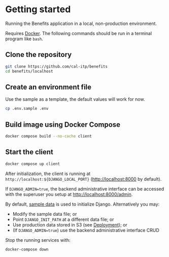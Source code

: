# Getting started

Running the Benefits application in a local, non-production environment.

Requires [Docker](https://docs.docker.com/). The following commands should be run in a terminal program like `bash`.

## Clone the repository

```bash
git clone https://github.com/cal-itp/benefits
cd benefits/localhost
```

## Create an environment file

Use the sample as a template, the default values will work for now.

```bash
cp .env.sample .env
```

## Build image using Docker Compose

```bash
docker compose build --no-cache client
```

## Start the client

```bash
docker compose up client
```

After initialization, the client is running at `http://localhost:${DJANGO_LOCAL_PORT}`
(<http://localhost:8000> by default).

If `DJANGO_ADMIN=true`, the backend administrative interface can be accessed with the superuser you setup at
<http://localhost:8000/admin>.

By default, [sample data][sample-data] is used to initialize Django. Alternatively you may:

* Modify the sample data file; or
* Point `DJANGO_INIT_PATH` at a different data file; or
* Use production data stored in S3 (see [Deployment](../deployment)); or
* (If `DJANGO_ADMIN=true`) use the backend administrative interface CRUD

Stop the running services with:

```bash
docker-compose down
```

[sample-data]: https://github.com/cal-itp/benefits/blob/dev/localhost/data/client.json
